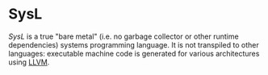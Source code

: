 SysL
====

*SysL* is a true "bare metal" (i.e. no garbage collector or other runtime dependencies) systems programming language. It is not transpiled to other languages: executable machine code is generated for various architectures using [LLVM](https://llvm.org/).